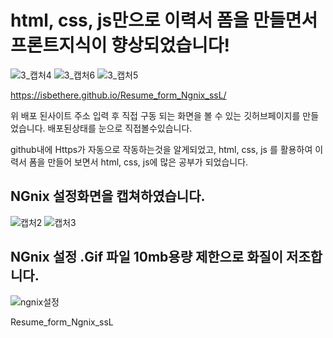 # html, css, js만으로 이력서 폼을 만들면서 프론트지식이 향상되었습니다!

![3_캡처4](https://github.com/ISBETHERE/Resume_form_Ngnix_ssL/assets/103478919/71ed8077-1f23-41de-9f38-dd2501b3583f)
![3_캡처6](https://github.com/ISBETHERE/Resume_form_Ngnix_ssL/assets/103478919/169d0062-352a-44bd-b933-abb49e74a095)
![3_캡처5](https://github.com/ISBETHERE/Resume_form_Ngnix_ssL/assets/103478919/edf0237a-1586-4c07-b621-a8041c769b5b)



https://isbethere.github.io/Resume_form_Ngnix_ssL/


위 배포 된사이트 주소 입력 후 직접 구동 되는 화면을 볼 수 있는 깃허브페이지를 만들었습니다. 배포된상태를 눈으로 직접볼수있습니다.




github내에 Https가 자동으로 작동하는것을 알게되었고, html, css, js 를 활용하여 
이력서 폼을 만들어 보면서 html, css, js에 많은 공부가 되었습니다.

## NGnix 설정화면을 캡쳐하였습니다.

![캡처2](https://github.com/ISBETHERE/Resume_form_Ngnix_ssL/assets/103478919/19ed5bc2-5ced-42b4-acf5-4ee2f5cd7b1d)
![캡처3](https://github.com/ISBETHERE/Resume_form_Ngnix_ssL/assets/103478919/0fe538ad-602a-44ea-8ad1-b0751d9f59a7)

## NGnix 설정 .Gif 파일 10mb용량 제한으로 화질이 저조합니다.

![ngnix설정](https://github.com/ISBETHERE/Resume_form_Ngnix_ssL/assets/103478919/699a81c5-71bb-4745-be0e-ae3458215abd)



Resume_form_Ngnix_ssL


